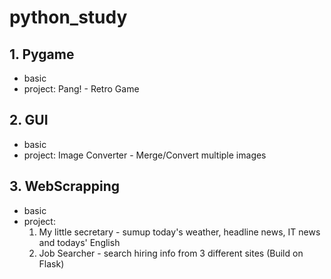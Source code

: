 # python_study

## 1. Pygame
 - basic
 - project: Pang! - Retro Game
## 2. GUI
 - basic
 - project: Image Converter - Merge/Convert multiple images
## 3. WebScrapping
 - basic
 - project: 
    1) My little secretary - sumup today's weather, headline news, IT news and todays' English
    2) Job Searcher - search hiring info from 3 different sites (Build on Flask)

